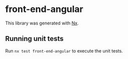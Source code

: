 # front-end-angular

This library was generated with [Nx](https://nx.dev).

## Running unit tests

Run `nx test front-end-angular` to execute the unit tests.
